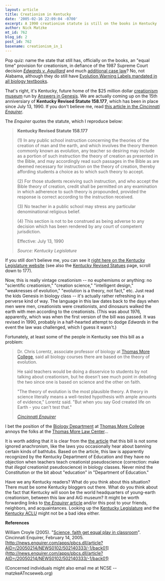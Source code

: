 ```yaml
---
layout: article
title: Creationism in Kentucky
date: '2005-02-16 22:09:04 -0700'
excerpt: A 1990 creationism statute is still on the books in Kentucky
author: Nick Matzke
mt_id: 762
blog_id: 2
post_id: 762
basename: creationism_in_1
---
```

Pop quiz: name the state that still has, officially on the books, an "equal time" provision for creationism, in defiance of the 1987 Supreme Court decision [_Edwards v. Aguillard_](http://supct.law.cornell.edu/supct/html/historics/USSC_CR_0482_0578_ZS.html) and much [additional case law](http://www.ncseweb.org/resources/articles/3675_eight_significant_court_decisi_2_15_2001.asp)?  No, not Alabama, although they do still have [Evolution Warning Labels mandated in all biology textbooks](http://www.alscience.org/disclaimer.html).

That's right, it's Kentucky, future home of the $25 million dollar [creationism museum](http://www.answersingenesis.org/docs2001/0615news.asp) run by [Answers in Genesis](http://www.answersingenesis.org).  We are actually coming up on the 15th anniversiary of **Kentucky Revised Statute 158.177**, which has been in place since July 13, 1990.  If you don't believe me, read [this article in the _Cincinnati Enquirer_](http://news.enquirer.com/apps/pbcs.dll/article?AID=/20050214/NEWS0102/502140333/-1/back01).  

The _Enquirer_ quotes the statute, which I reproduce below:

> **Kentucky Revised Statute 158.177**
> 
> (1) In any public school instruction concerning the theories of the creation of man and the earth, and which involves the theory thereon commonly known as evolution, any teacher so desiring may include as a portion of such instruction the theory of creation as presented in the Bible, and may accordingly read such passages in the Bible as are deemed necessary for instruction on the theory of creation, thereby affording students a choice as to which such theory to accept.
> 
> (2) For those students receiving such instruction, and who accept the Bible theory of creation, credit shall be permitted on any examination in which adherence to such theory is propounded, provided the response is correct according to the instruction received.
> 
> (3) No teacher in a public school may stress any particular denominational religious belief.
> 
> (4) This section is not to be construed as being adverse to any decision which has been rendered by any court of competent jurisdiction.
> 
> Effective: July 13, 1990
> 
> _Source: Kentucky Legislature_

If you still don't believe me, you can see it [right here on the Kentucky Legislature website](http://www.google.com/search?sourceid=mozclient&amp;ie=utf-8&amp;oe=utf-8&amp;q=site:www.lrc.state.ky.us+158.177) (see also the [Kentucky Revised Statues](http://www.lrc.state.ky.us/KRS/158-00/CHAPTER.HTM) page, scroll down to 177).

Now, this is really vintage creationism -- no euphemisms or anything: no "scientific creationism," "creation science," "intelligent design," "weaknesses of evolution," "evolution is a theory, not fact," etc.  Just read the kids Genesis in biology class -- it's actually rather refreshing in a perverse kind of way.  The language in this law dates back to the days when men were men, creationists were creationists, and dinosaurs walked the earth with men according to the creationists.  (This was about 1976, apparently, which was when the first version of the bill was passed.  It was revised in 1990, probably in a half-hearted attempt to dodge _Edwards_ in the event the law was challenged, which I guess it wasn't.)

Fortunately, at least some of the people in Kentucky see this bill as a problem:

> Dr. Chris Lorentz, associate professor of biology at [Thomas More College](http://www2.thomasmore.edu/index_flash.cfm), said all biology courses there are based on the theory of evolution.
> 
> He said teachers would be doing a disservice to students by not talking about creationism, but he doesn't see much point in debating the two since one is based on science and the other on faith.
> 
> "The theory of evolution is the most plausible theory. A theory in science literally means a well-tested hypothesis with ample amounts of evidence," Lorentz said. "But when you say God created life on Earth - you can't test that."
> 
> [_Cincinnati Enquirer_](http://news.enquirer.com/apps/pbcs.dll/article?AID=/20050214/NEWS0102/502140333/-1/back01)

I bet the position of the [Biology Department](http://www2.thomasmore.edu/biology/index.cfm) at [Thomas More College](http://www2.thomasmore.edu/index_flash.cfm) annoys the folks at the [Thomas More Law Center](http://www.thomasmore.org/)...

It is worth adding that it is clear from the [the article](http://news.enquirer.com/apps/pbcs.dll/article?AID=/20050214/NEWS0102/502140333/-1/back01) that this bill is not some ignored anachronism, like the laws you occasionally hear about banning certain kinds of bathtubs.  Based on the article, this law is apparently recognized by the Kentucky Department of Education and they have no objection when teachers teach creationist pseudoscience (correction: make that _illegal_ creationist pseudoscience) in biology classes.  Never mind the Constitution or the bit about "education" in "Department of Education."

Have we any Kentucky readers?  What do you think about this situation?   There must be some Kentucky bloggers out there.  What do you think about the fact that Kentucky will soon be the world headquarters of young-earth creationism, between this law and AiG museum?  It might be worth forwarding links to [the _Enquirer_ article](http://news.enquirer.com/apps/pbcs.dll/article?AID=/20050214/NEWS0102/502140333/-1/back01) and/or this post to your friends, neighbors, and acquaintances.  Looking up the [Kentucky Legislature](http://www.lrc.state.ky.us/home.htm) and the [Kentucky ACLU](http://www.aclu-ky.org/) might not be a bad idea either.  

**References**

William Croyle (2005).  "[Science, faith get equal play in classroom](http://news.enquirer.com/apps/pbcs.dll/article?AID=/20050214/NEWS0102/502140333/-1/back01)".  Cincinnati Enquirer, February 14, 2005.
[http://news.enquirer.com/apps/pbcs.dll/article?AID=/20050214/NEWS0102/502140333/-1/back01](http://news.enquirer.com/apps/pbcs.dll/article?AID=/20050214/NEWS0102/502140333/-1/back01)

(Concerned individuals might also email me at NCSE -- matzkeATncseweb.org)
